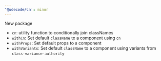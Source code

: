 ```yaml
---
'@udecode/cn': minor
---
```


New package

- `cn`: utility function to conditionally join classNames
- `withCn`: Set default `className` to a component using `cn`
- `withProps`: Set default props to a component
- `withVariants`: Set default `className` to a component using variants from `class-variance-authority`
